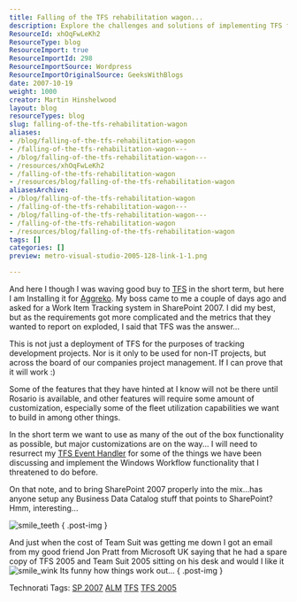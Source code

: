 ```yaml
---
title: Falling of the TFS rehabilitation wagon...
description: Explore the challenges and solutions of implementing TFS for project management at Aggreko, blending SharePoint 2007 with powerful tracking capabilities.
ResourceId: xhOqFwLeKh2
ResourceType: blog
ResourceImport: true
ResourceImportId: 298
ResourceImportSource: Wordpress
ResourceImportOriginalSource: GeeksWithBlogs
date: 2007-10-19
weight: 1000
creator: Martin Hinshelwood
layout: blog
resourceTypes: blog
slug: falling-of-the-tfs-rehabilitation-wagon
aliases:
- /blog/falling-of-the-tfs-rehabilitation-wagon
- /falling-of-the-tfs-rehabilitation-wagon---
- /blog/falling-of-the-tfs-rehabilitation-wagon---
- /resources/xhOqFwLeKh2
- /falling-of-the-tfs-rehabilitation-wagon
- /resources/blog/falling-of-the-tfs-rehabilitation-wagon
aliasesArchive:
- /blog/falling-of-the-tfs-rehabilitation-wagon
- /falling-of-the-tfs-rehabilitation-wagon---
- /blog/falling-of-the-tfs-rehabilitation-wagon---
- /falling-of-the-tfs-rehabilitation-wagon
- /resources/blog/falling-of-the-tfs-rehabilitation-wagon
tags: []
categories: []
preview: metro-visual-studio-2005-128-link-1-1.png

---
```

And here I though I was waving good buy to [TFS](http://msdn2.microsoft.com/en-us/teamsystem/aa718934.aspx "Team Foundation Server") in the short term, but here I am Installing it for [Aggreko](http://www.aggreko.co.uk). My boss came to me a couple of days ago and asked for a Work Item Tracking system in SharePoint 2007. I did my best, but as the requirements got more complicated and the metrics that they wanted to report on exploded, I said that TFS was the answer...

This is not just a deployment of TFS for the purposes of tracking development projects. Nor is it only to be used for non-IT projects, but across the board of our companies project management. If I can prove that it will work :)

Some of the features that they have hinted at I know will not be there until Rosario is available, and other features will require some amount of customization, especially some of the fleet utilization capabilities we want to build in among other things.

In the short term we want to use as many of the out of the box functionality as possible, but major customizations are on the way... I will need to resurrect my [TFS Event Handler](http://www.codeplex.com/tfseventhandler) for some of the things we have been discussing and implement the Windows Workflow functionality that I threatened to do before.

On that note, and to bring SharePoint 2007 properly into the mix...has anyone setup any Business Data Catalog stuff that points to SharePoint? Hmm, interesting...

![smile_teeth](images/smile_teeth-2-2.gif)
{ .post-img }

And just when the cost of Team Suit was getting me down I got an email from my good friend Jon Pratt from Microsoft UK saying that he had a spare copy of TFS 2005 and Team Suit 2005 sitting on his desk and would I like it ![smile_wink](images/smile_wink-3-3.gif) Its funny how things work out...
{ .post-img }

Technorati Tags: [SP 2007](http://technorati.com/tags/SP+2007) [ALM](http://technorati.com/tags/ALM) [TFS](http://technorati.com/tags/TFS) [TFS 2005](http://technorati.com/tags/TFS+2005)
